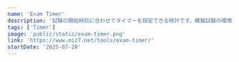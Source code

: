 ```yaml
---
name: 'Exam Timer'
description: '試験の開始時刻に合わせてタイマーを設定できる時計です。模擬試験の環境をより本番に近づけるために生まれました。'
tags: ['Timer']
image: 'public/static/exam-timer.png'
link: 'https://www.miz7.net/tools/exam-timer/'
startDate: '2025-07-20'
---
```

